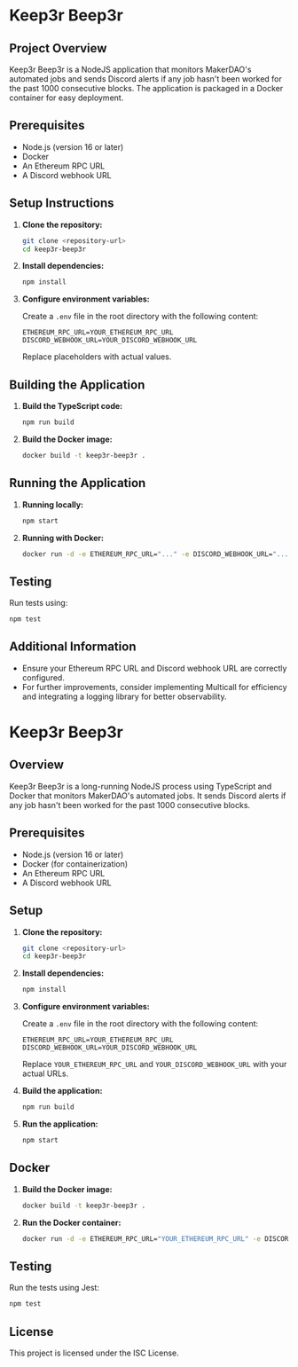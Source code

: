 # Keep3r Beep3r

## Project Overview

Keep3r Beep3r is a NodeJS application that monitors MakerDAO's automated jobs and sends Discord alerts if any job hasn't been worked for the past 1000 consecutive blocks. The application is packaged in a Docker container for easy deployment.

## Prerequisites

- Node.js (version 16 or later)
- Docker
- An Ethereum RPC URL
- A Discord webhook URL

## Setup Instructions

1. **Clone the repository:**

   ```bash
   git clone <repository-url>
   cd keep3r-beep3r
   ```

2. **Install dependencies:**

   ```bash
   npm install
   ```

3. **Configure environment variables:**

   Create a `.env` file in the root directory with the following content:

   ```
   ETHEREUM_RPC_URL=YOUR_ETHEREUM_RPC_URL
   DISCORD_WEBHOOK_URL=YOUR_DISCORD_WEBHOOK_URL
   ```

   Replace placeholders with actual values.

## Building the Application

1. **Build the TypeScript code:**

   ```bash
   npm run build
   ```

2. **Build the Docker image:**

   ```bash
   docker build -t keep3r-beep3r .
   ```

## Running the Application

1. **Running locally:**

   ```bash
   npm start
   ```

2. **Running with Docker:**

   ```bash
   docker run -d -e ETHEREUM_RPC_URL="..." -e DISCORD_WEBHOOK_URL="..." keep3r-beep3r
   ```

## Testing

Run tests using:

```bash
npm test
```

## Additional Information

- Ensure your Ethereum RPC URL and Discord webhook URL are correctly configured.
- For further improvements, consider implementing Multicall for efficiency and integrating a logging library for better observability.
# Keep3r Beep3r

## Overview

Keep3r Beep3r is a long-running NodeJS process using TypeScript and Docker that monitors MakerDAO's automated jobs. It sends Discord alerts if any job hasn't been worked for the past 1000 consecutive blocks.

## Prerequisites

- Node.js (version 16 or later)
- Docker (for containerization)
- An Ethereum RPC URL
- A Discord webhook URL

## Setup

1. **Clone the repository:**

   ```bash
   git clone <repository-url>
   cd keep3r-beep3r
   ```

2. **Install dependencies:**

   ```bash
   npm install
   ```

3. **Configure environment variables:**

   Create a `.env` file in the root directory with the following content:

   ```plaintext
   ETHEREUM_RPC_URL=YOUR_ETHEREUM_RPC_URL
   DISCORD_WEBHOOK_URL=YOUR_DISCORD_WEBHOOK_URL
   ```

   Replace `YOUR_ETHEREUM_RPC_URL` and `YOUR_DISCORD_WEBHOOK_URL` with your actual URLs.

4. **Build the application:**

   ```bash
   npm run build
   ```

5. **Run the application:**

   ```bash
   npm start
   ```

## Docker

1. **Build the Docker image:**

   ```bash
   docker build -t keep3r-beep3r .
   ```

2. **Run the Docker container:**

   ```bash
   docker run -d -e ETHEREUM_RPC_URL="YOUR_ETHEREUM_RPC_URL" -e DISCORD_WEBHOOK_URL="YOUR_DISCORD_WEBHOOK_URL" keep3r-beep3r
   ```

## Testing

Run the tests using Jest:

```bash
npm test
```

## License

This project is licensed under the ISC License.
